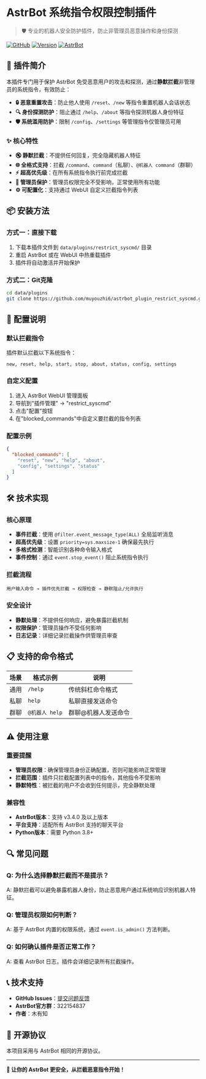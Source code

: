 # AstrBot 系统指令权限控制插件

> 🛡️ 专业的机器人安全防护插件，防止非管理员恶意操作和身份探测

[![GitHub](https://img.shields.io/badge/GitHub-仓库地址-blue)](https://github.com/muyouzhi6/astrbot_plugin_restrict_syscmd)
[![Version](https://img.shields.io/badge/版本-v0.2.0-green)](https://github.com/muyouzhi6/astrbot_plugin_restrict_syscmd)
[![AstrBot](https://img.shields.io/badge/适配-AstrBot%20v3.5+-orange)](https://github.com/AstrBotDevs/AstrBot)

## 🎯 插件简介

本插件专门用于保护 AstrBot 免受恶意用户的攻击和探测，通过**静默拦截**非管理员的系统指令，有效防止：

- **🔒 恶意重置攻击**：防止他人使用 `/reset`、`/new` 等指令重置机器人会话状态
- **🔍 身份探测防护**：阻止通过 `/help`、`/about` 等指令探测机器人身份特征  
- **🛡️ 系统滥用防护**：限制 `/config`、`/settings` 等管理指令仅管理员可用

### ✨ 核心特性

- **🔇 静默拦截**：不提供任何回复，完全隐藏机器人特征
- **🌐 全格式支持**：拦截 `/command`、`command`（私聊）、`@机器人 command`（群聊）
- **⚡ 超高优先级**：在所有系统指令执行前完成拦截
- **👑 管理员保护**：管理员权限完全不受影响，正常使用所有功能
- **⚙️ 可配置化**：支持通过 WebUI 自定义拦截指令列表

## 📦 安装方法

### 方式一：直接下载
1. 下载本插件文件到 `data/plugins/restrict_syscmd/` 目录
2. 重启 AstrBot 或在 WebUI 中热重载插件
3. 插件将自动激活并开始保护

### 方式二：Git克隆
```bash
cd data/plugins
git clone https://github.com/muyouzhi6/astrbot_plugin_restrict_syscmd.git restrict_syscmd
```

## 🔧 配置说明

### 默认拦截指令
插件默认拦截以下系统指令：
```
new, reset, help, start, stop, about, status, config, settings
```

### 自定义配置
1. 进入 AstrBot WebUI 管理面板
2. 导航到"插件管理" -> "restrict_syscmd"
3. 点击"配置"按钮
4. 在"blocked_commands"中自定义要拦截的指令列表

### 配置示例
```json
{
  "blocked_commands": [
    "reset", "new", "help", "about", 
    "config", "settings", "status"
  ]
}
```

## 🛠️ 技术实现

### 核心原理
- **事件拦截**：使用 `@filter.event_message_type(ALL)` 全局监听消息
- **超高优先级**：设置 `priority=sys.maxsize-1` 确保最先执行
- **多格式检测**：智能识别各种命令输入格式
- **事件控制**：通过 `event.stop_event()` 阻止系统指令执行

### 拦截流程
```
用户输入命令 → 插件优先拦截 → 权限检查 → 静默阻止/允许执行
```

### 安全设计
- **静默处理**：不提供任何响应，避免暴露拦截机制
- **权限保护**：管理员操作不受任何影响
- **日志记录**：详细记录拦截操作供管理员审查

## 📋 支持的命令格式

| 场景 | 格式示例 | 说明 |
|------|----------|------|
| 通用 | `/help` | 传统斜杠命令格式 |
| 私聊 | `help` | 私聊直接发送命令 |
| 群聊 | `@机器人 help` | 群聊@机器人发送命令 |

## ⚠️ 使用注意

### 重要提醒
- **管理员权限**：确保管理员身份正确配置，否则可能影响正常管理
- **拦截范围**：插件只拦截配置列表中的指令，其他指令不受影响
- **静默特性**：被拦截的用户不会收到任何提示，完全静默处理

### 兼容性
- **AstrBot版本**：支持 v3.4.0 及以上版本
- **平台支持**：适配所有 AstrBot 支持的聊天平台
- **Python版本**：需要 Python 3.8+

## 🔍 常见问题

### Q: 为什么选择静默拦截而不是提示？
A: 静默拦截可以避免暴露机器人身份，防止恶意用户通过系统响应识别机器人特征。

### Q: 管理员权限如何判断？
A: 基于 AstrBot 内置的权限系统，通过 `event.is_admin()` 方法判断。

### Q: 如何确认插件是否正常工作？
A: 查看 AstrBot 日志，插件会详细记录所有拦截操作。

## 📞 技术支持

- **GitHub Issues**：[提交问题反馈](https://github.com/muyouzhi6/astrbot_plugin_restrict_syscmd/issues)
- **AstrBot官方群**：322154837
- **作者**：木有知

## 📄 开源协议

本项目采用与 AstrBot 相同的开源协议。

---

**🎯 让你的 AstrBot 更安全，从拦截恶意指令开始！**